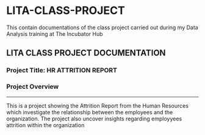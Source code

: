 # LITA-CLASS-PROJECT
This contain documentations of the class project carried out during my Data Analysis training at The Incubator Hub

## LITA CLASS PROJECT DOCUMENTATION
### Project Title: HR ATTRITION REPORT

### Project Overview
---
This is a project showing the Attrition Report from the Human Resources which investigate the relationship between the employees and the organization. The project also uncover insights regarding employyees attrition within the organization
